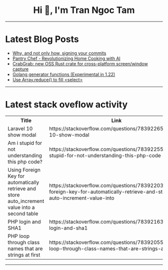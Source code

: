 <h1 align="center">Hi 👋, I'm Tran Ngoc Tam</h1>

---

# Latest Blog Posts 
<!-- BLOG-POST-LIST:START -->
- [Why, and not only how, signing your commits](https://dev.to/ccoveille/why-and-not-only-how-signing-your-commits-4nja)
- [Pantry Chef - Revolutionizing Home Cooking with AI](https://dev.to/ssukhpinder/pantry-chef-revolutionizing-home-cooking-with-ai-188b)
- [CrabGrab: new OSS Rust crate for cross-platform screen/window capture](https://dev.to/diamond/crabgrab-new-oss-rust-crate-for-cross-platform-screenwindow-capture-120n)
- [Golang generator functions &lpar;Experimental in 1.22&rpar;](https://dev.to/crusty0gphr/golang-generator-functions-experimental-in-122-dl2)
- [Use Array.reduce&lpar;&rpar; to fill &lt;select&gt;](https://dev.to/andrewelans/use-arrayreduce-to-fill-26eo)
<!-- BLOG-POST-LIST:END -->

---

# Latest stack oveflow activity
<table>
  <tr><th>Title</th><th>Link</th></tr>
  <!-- STACKOVERFLOW:START --><tr><td>Laravel 10 show modal</td><td>https://stackoverflow.com/questions/78392265/laravel-10-show-modal</td></tr><tr><td>Am i stupid for not understanding this php code?</td><td>https://stackoverflow.com/questions/78392255/am-i-stupid-for-not-understanding-this-php-code</td></tr><tr><td>Using Foreign Key for automatically retrieve and store auto_increment value into a second table</td><td>https://stackoverflow.com/questions/78392203/using-foreign-key-for-automatically-retrieve-and-store-auto-increment-value-into</td></tr><tr><td>PHP login and SHA1</td><td>https://stackoverflow.com/questions/78392163/php-login-and-sha1</td></tr><tr><td>PHP loop through class names that are strings at first</td><td>https://stackoverflow.com/questions/78392055/php-loop-through-class-names-that-are-strings-at-first</td></tr><!-- STACKOVERFLOW:END -->
</table>

---


